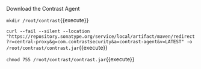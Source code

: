 
Download the Contrast Agent

`mkdir /root/contrast`{{execute}}

`curl --fail --silent --location "https://repository.sonatype.org/service/local/artifact/maven/redirect?r=central-proxy&g=com.contrastsecurity&a=contrast-agent&v=LATEST" -o /root/contrast/contrast.jar`{{execute}}

`chmod 755 /root/contrast/contrast.jar`{{execute}}

